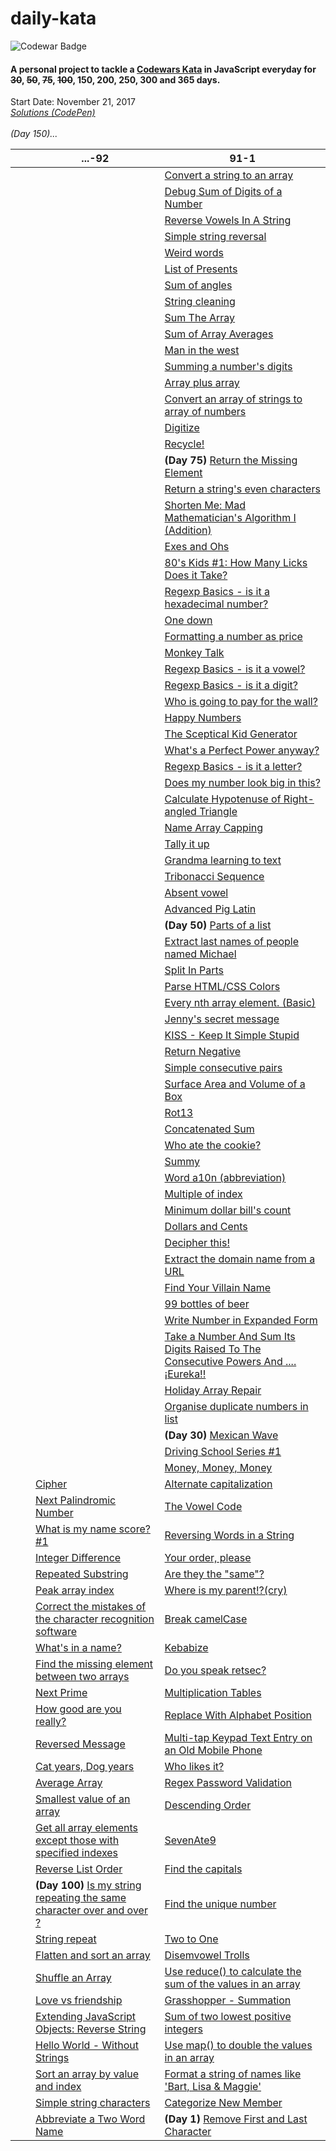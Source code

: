 # daily-kata
![Codewar Badge](https://www.codewars.com/users/tinuola/badges/large)</br>
#### A personal project to tackle a [Codewars Kata](https://www.codewars.com/) in JavaScript everyday for ~~30~~, ~~50~~, ~~75~~, ~~100~~, 150, 200, 250, 300 and 365 days.

Start Date: November 21, 2017</br>
_[Solutions (CodePen)](https://codepen.io/collection/XMJOMV/)_
<br>
<br>
*(Day 150)...*



|   |   | ...-92 | 91-1 |
|---|---|---|---|
|  |  |  | [Convert a string to an array](https://www.codewars.com/kata/57e76bc428d6fbc2d500036d) |
|  |  |  | [Debug Sum of Digits of a Number](https://www.codewars.com/kata/563d59dd8e47a5ed220000ba) |
|  |  |  | [Reverse Vowels In A String](https://www.codewars.com/kata/585db3e8eec141ce9a00008f) |
|  |  |  | [Simple string reversal](https://www.codewars.com/kata/5a71939d373c2e634200008e) |
|  |  |  | [Weird words](https://www.codewars.com/kata/57b2020eb69bfcbf64000375) | 
|  |  |  | [List of Presents](https://www.codewars.com/kata/5a84d485742ba347b90006b7) |
|  |  |  | [Sum of angles](https://www.codewars.com/kata/5a03b3f6a1c9040084001765) |
|  |  |  | [String cleaning](https://www.codewars.com/kata/57e1e61ba396b3727c000251) |
|  |  |  | [Sum The Array](https://www.codewars.com/kata/56bdf9d50d0b6433df001074) |
|  |  |  | [Sum of Array Averages](https://www.codewars.com/kata/56d5166ec87df55dbe000063) |
|  |  |  | [Man in the west](https://www.codewars.com/kata/59bd5dc270a3b7350c00008b) |
|  |  |  | [Summing a number's digits](https://www.codewars.com/kata/52f3149496de55aded000410) |
|  |  |  | [Array plus array](https://www.codewars.com/kata/5a2be17aee1aaefe2a000151) |
|  |  |  | [Convert an array of strings to array of numbers](https://www.codewars.com/kata/5783d8f3202c0e486c001d23) |
|  |  |  | [Digitize](https://www.codewars.com/kata/5417423f9e2e6c2f040002ae) |
|  |  |  | [Recycle!](https://www.codewars.com/kata/59fb783bab11f89202001083) |
|  |  |  | **(Day 75)** [Return the Missing Element](https://www.codewars.com/kata/5299413901337c637e000004) |
|  |  |  | [Return a string's even characters](https://www.codewars.com/kata/566044325f8fddc1c000002c) |
|  |  |  | [Shorten Me: Mad Mathematician's Algorithm I (Addition)](https://www.codewars.com/kata/5a6855c2e6be38cdbf000026) |
|  |  |  | [Exes and Ohs](https://www.codewars.com/kata/55908aad6620c066bc00002a) |
|  |  |  | [80's Kids #1: How Many Licks Does it Take?](https://www.codewars.com/kata/566091b73e119a073100003a) |
|  |  |  | [Regexp Basics - is it a hexadecimal number?](https://www.codewars.com/kata/567c9f56d83baeed8300000f) |
|  |  |  | [One down](https://www.codewars.com/kata/56419475931903e9d1000087) |
|  |  |  | [Formatting a number as price](https://www.codewars.com/kata/5318f00b31b30925fd0001f8) |
|  |  |  | [Monkey Talk](https://www.codewars.com/kata/59f897ecc374cb9ed90000c2) |
|  |  |  | [Regexp Basics - is it a vowel?](https://www.codewars.com/kata/567bed99ee3451292c000025) |
|  |  |  | [Regexp Basics - is it a digit?](https://www.codewars.com/kata/567bf4f7ee34510f69000032) |
|  |  |  | [Who is going to pay for the wall?](https://www.codewars.com/kata/58bf9bd943fadb2a980000a7) |
|  |  |  | [Happy Numbers](https://www.codewars.com/kata/59d53c3039c23b404200007e) |
|  |  |  | [The Sceptical Kid Generator](https://www.codewars.com/kata/570957fc20a35bd2df0004f9) |
|  |  |  | [What's a Perfect Power anyway?](https://www.codewars.com/kata/54d4c8b08776e4ad92000835) |
|  |  |  | [Regexp Basics - is it a letter?](https://www.codewars.com/kata/567de72e8b3621b3c300000b) |
|  |  |  | [Does my number look big in this?](https://www.codewars.com/kata/5287e858c6b5a9678200083c) |
|  |  |  | [Calculate Hypotenuse of Right-angled Triangle](https://www.codewars.com/kata/525a3d6b85a9a47fcf00055a) |
|  |  |  | [Name Array Capping](https://www.codewars.com/kata/5356ad2cbb858025d800111d) |
|  |  |  | [Tally it up](https://www.codewars.com/kata/5630d1747935943168000013) |
|  |  |  | [Grandma learning to text](https://www.codewars.com/kata/5a043fbef3251a5a2b0002b0) |
|  |  |  | [Tribonacci Sequence](https://www.codewars.com/kata/556deca17c58da83c00002db) |
|  |  |  | [Absent vowel](https://www.codewars.com/kata/56414fdc6488ee99db00002c) |
|  |  |  | [Advanced Pig Latin](https://www.codewars.com/kata/533c46b140aafec05b000d31)  |
|  |  |  | **(Day 50)** [Parts of a list](https://www.codewars.com/kata/56f3a1e899b386da78000732) |
|  |  |  | [Extract last names of people named Michael](https://www.codewars.com/kata/580741302e14acaef900015a) |
|  |  |  | [Split In Parts](https://www.codewars.com/kata/5650ab06d11d675371000003) |
|  |  |  | [Parse HTML/CSS Colors](https://www.codewars.com/kata/58b57ae2724e3c63df000006) |
|  |  |  | [Every nth array element. (Basic)](https://www.codewars.com/kata/5753b987aeb792508d0010e2) |
|  |  |  | [Jenny's secret message](https://www.codewars.com/kata/55225023e1be1ec8bc000390) |
|  |  |  | [KISS - Keep It Simple Stupid](https://www.codewars.com/kata/57eeb8cc5f79f6465a0015c1) |
|  |  |  | [Return Negative](https://www.codewars.com/kata/55685cd7ad70877c23000102) |
|  |  |  | [Simple consecutive pairs](https://www.codewars.com/kata/5a3e1319b6486ac96f000049) |
|  |  |  | [Surface Area and Volume of a Box](https://www.codewars.com/kata/565f5825379664a26b00007c) |
|  |  |  | [Rot13](https://www.codewars.com/kata/530e15517bc88ac656000716) |
|  |  |  | [Concatenated Sum](https://www.codewars.com/kata/59a1ec603203e862bb00004f) |
|  |  |  | [Who ate the cookie?](https://www.codewars.com/kata/55a996e0e8520afab9000055) |
|  |  | []() | [Summy](https://www.codewars.com/kata/599c20626bd8795ce900001d) |
|  |  | []() | [Word a10n (abbreviation)](https://www.codewars.com/kata/5375f921003bf62192000746) |
|  |  | []() | [Multiple of index](https://www.codewars.com/kata/5a34b80155519e1a00000009) |
|  |  | []() | [Minimum dollar bill's count](https://www.codewars.com/kata/58e4d3530e1018e155000058) |
|  |  | []() | [Dollars and Cents](https://www.codewars.com/kata/55902c5eaa8069a5b4000083) |
|  |  | []() | [Decipher this!](https://www.codewars.com/kata/581e014b55f2c52bb00000f8) |
|  |  | []() | [Extract the domain name from a URL](https://www.codewars.com/kata/514a024011ea4fb54200004b) |
|  |  | []() | [Find Your Villain Name](https://www.codewars.com/kata/536c00e21da4dc0a0700128b) |
|  |  | []() | [99 bottles of beer](https://www.codewars.com/kata/52a723508a4d96c6c90005ba) |
|  |  | []() | [Write Number in Expanded Form](https://www.codewars.com/kata/5842df8ccbd22792a4000245) |
|  |  | []() | [Take a Number And Sum Its Digits Raised To The Consecutive Powers And ....¡Eureka!!](https://www.codewars.com/kata/5626b561280a42ecc50000d1) |
|  |  | []() | [Holiday Array Repair](https://www.codewars.com/kata/5579906f2f0c0d0766000127) |
|  |  | []() | [Organise duplicate numbers in list](https://www.codewars.com/kata/58f5c63f1e26ecda7e000029) |
|  |  | []() | **(Day 30)** [Mexican Wave](https://www.codewars.com/kata/58f5c63f1e26ecda7e000029) |
|  |  | []() | [Driving School Series #1](https://www.codewars.com/kata/58999425006ee3f97c00011f) |
|  |  | []() | [Money, Money, Money](https://www.codewars.com/kata/563f037412e5ada593000114) |
|  |  | [Cipher](https://www.codewars.com/kata/5a19701d80171fd71d000029) | [Alternate capitalization](https://www.codewars.com/kata/59cfc000aeb2844d16000075) |
|  |  | [Next Palindromic Number](https://www.codewars.com/kata/56a6ce697c05fb4667000029) | [The Vowel Code](https://www.codewars.com/kata/57a55c8b72292d057b000594) |
|  |  | [What is my name score? #1](https://www.codewars.com/kata/576a29ab726f4bba4b000bb1) | [Reversing Words in a String](https://www.codewars.com/kata/57a55c8b72292d057b000594) |
|  |  | [Integer Difference](https://www.codewars.com/kata/57741d8f10a0a66915000001) | [Your order, please](https://www.codewars.com/kata/55c45be3b2079eccff00010f) |
|  |  | [Repeated Substring](https://www.codewars.com/kata/5491689aff74b9b292000334) | [Are they the "same"?](https://www.codewars.com/kata/550498447451fbbd7600041c) |
|  |  | [Peak array index](https://www.codewars.com/kata/5a61a846cadebf9738000076) | [Where is my parent!?(cry)](https://www.codewars.com/kata/58539230879867a8cd00011c) |
|  |  | [Correct the mistakes of the character recognition software](https://www.codewars.com/kata/577bd026df78c19bca0002c0) | [Break camelCase](https://www.codewars.com/kata/5208f99aee097e6552000148) |
|  |  | [What's in a name?](https://www.codewars.com/kata/59daf400beec9780a9000045) |[Kebabize](https://www.codewars.com/kata/57f8ff867a28db569e000c4a) | 
|  |  | [Find the missing element between two arrays](https://www.codewars.com/kata/5a5915b8d39ec5aa18000030) |[Do you speak retsec?](https://www.codewars.com/kata/5516ab668915478845000780) |
|  |  | [Next Prime](https://www.codewars.com/kata/58e230e5e24dde0996000070) | [Multiplication Tables](https://www.codewars.com/kata/5432fd1c913a65b28f000342) |
|  |  | [How good are you really?](https://www.codewars.com/kata/5601409514fc93442500010b) | [Replace With Alphabet Position](https://www.codewars.com/kata/546f922b54af40e1e90001da) |
|  |  | [Reversed Message](https://www.codewars.com/kata/5a0efbb7c374cb69970000cf) | [Multi-tap Keypad Text Entry on an Old Mobile Phone](https://www.codewars.com/kata/54a2e93b22d236498400134b) |
|  |  | [Cat years, Dog years](https://www.codewars.com/kata/5a6663e9fd56cb5ab800008b) | [Who likes it?](https://www.codewars.com/kata/5266876b8f4bf2da9b000362) |
|  |  | [Average Array](https://www.codewars.com/kata/596f6385e7cd727fff0000d6) | [Regex Password Validation](https://www.codewars.com/kata/52e1476c8147a7547a000811) |
|  |  | [Smallest value of an array](https://www.codewars.com/kata/544a54fd18b8e06d240005c0) | [Descending Order](https://www.codewars.com/kata/5467e4d82edf8bbf40000155) |
|  |  | [Get all array elements except those with specified indexes](https://www.codewars.com/kata/58694d1c2e8d9c6d9b000296) | [SevenAte9](https://www.codewars.com/kata/559f44187fa851efad000087) |
|  |  | [Reverse List Order](https://www.codewars.com/kata/53da6d8d112bd1a0dc00008b) | [Find the capitals](https://www.codewars.com/kata/539ee3b6757843632d00026b) |
|  |  | **(Day 100)** [Is my string repeating the same character over and over ?](https://www.codewars.com/kata/584fa5ae25dd087e6b000070) | [Find the unique number](https://www.codewars.com/kata/585d7d5adb20cf33cb000235) |
|  |  | [String repeat](https://www.codewars.com/kata/57a0e5c372292dd76d000d7e) | [Two to One](https://www.codewars.com/kata/5656b6906de340bd1b0000ac) |
|  |  | [Flatten and sort an array](https://www.codewars.com/kata/57ee99a16c8df7b02d00045f) | [Disemvowel Trolls](https://www.codewars.com/kata/52fba66badcd10859f00097e) |
|  |  | [Shuffle an Array](https://www.codewars.com/kata/566b51166f88d7560c00001a) | [Use reduce() to calculate the sum of the values in an array](https://www.codewars.com/kata/532b4057484b0e58e8000766) |
|  |  | [Love vs friendship](https://www.codewars.com/kata/59706036f6e5d1e22d000016) | [Grasshopper - Summation](https://www.codewars.com/kata/55d24f55d7dd296eb9000030) |
|  |  | [Extending JavaScript Objects: Reverse String](https://www.codewars.com/kata/581270cb4927602fc800005a) | [Sum of two lowest positive integers](https://www.codewars.com/kata/558fc85d8fd1938afb000014) |
|  |  | [Hello World - Without Strings](https://www.codewars.com/kata/584c7b1e2cb5e1a727000047) | [Use map() to double the values in an array](https://www.codewars.com/kata/53951fff369894e4f10007a9) |
|  |  | [Sort an array by value and index](https://www.codewars.com/kata/58e0cb3634a3027180000040) | [Format a string of names like 'Bart, Lisa & Maggie'](https://www.codewars.com/kata/53368a47e38700bd8300030d) |
|  |  | [Simple string characters](https://www.codewars.com/kata/5a29a0898f27f2d9c9000058) | [Categorize New Member](https://www.codewars.com/kata/5502c9e7b3216ec63c0001aa) |
|  |  | [Abbreviate a Two Word Name](https://www.codewars.com/kata/57eadb7ecd143f4c9c0000a3) | **(Day 1)** [Remove First and Last Character](https://www.codewars.com/kata/56bc28ad5bdaeb48760009b0) |
